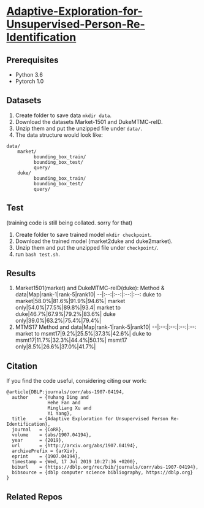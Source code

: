 # [Adaptive-Exploration-for-Unsupervised-Person-Re-Identification](https://arxiv.org/pdf/1907.04194.pdf)



## Prerequisites
* Python 3.6
* Pytorch 1.0
## Datasets
1. Create folder to save data ```mkdir data```.
2. Download the datasets Market-1501 and DukeMTMC-reID.
3. Unzip them and put the unzipped file under ```data/```.
4. The data structure would look like:
```
data/
    market/
          bounding_box_train/
          bounding_box_test/
          query/
    duke/
          bounding_box_train/
          bounding_box_test/
          query/
```
## Test
(training code is still being collated. sorry for that)
1. Create folder to save trained model ```mkdir checkpoint```.
2. Download the trained model (market2duke and duke2market).
3. Unzip them and put the unzipped file under ```checkpoint/```.
4. run ```bash test.sh```.

## Results
1. Market1501(market) and DukeMTMC-reID(duke):
Method & data|Map|rank-1|rank-5|rank10|
--|:--:|:--:|:--:|:--:
duke to market|58.0%|81.6%|91.9%|94.6%|
market only|54.0%|77.5%|89.8%|93.4|
market to duke|46.7%|67.9%|79.2%|83.6%|
duke only|39.0%|63.2%|75.4%|79.4%|
2. MTMS17
Method and data|Map|rank-1|rank-5|rank10|
--|:--:|:--:|:--:|:--:
market to msmt17|9.2%|25.5%|37.3%|42.6%|
duke to msmt17|11.7%|32.3%|44.4%|50.1%|
msmt17 only|8.5%|26.6%|37.0%|41.7%|
## Citation
If you find the code useful, considering citing our work:
```
@article{DBLP:journals/corr/abs-1907-04194,
  author    = {Yuhang Ding and
               Hehe Fan and
               Mingliang Xu and
               Yi Yang},
  title     = {Adaptive Exploration for Unsupervised Person Re-Identification},
  journal   = {CoRR},
  volume    = {abs/1907.04194},
  year      = {2019},
  url       = {http://arxiv.org/abs/1907.04194},
  archivePrefix = {arXiv},
  eprint    = {1907.04194},
  timestamp = {Wed, 17 Jul 2019 10:27:36 +0200},
  biburl    = {https://dblp.org/rec/bib/journals/corr/abs-1907-04194},
  bibsource = {dblp computer science bibliography, https://dblp.org}
}
```
## Related Repos
